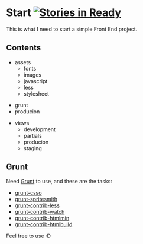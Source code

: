 # Start [![Stories in Ready](https://badge.waffle.io/vicoapp/vico.png)](https://waffle.io/gabrihellmateus/start)

This is what I need to start a simple Front End project.

## Contents

- assets
    * fonts
    * images
    * javascript
    * less
    * stylesheet
+ grunt
+ producion
- views
    * development
    * partials
    * producion
    * staging

## Grunt 

Need [Grunt](http://gruntjs.com) to use, and these are the tasks:
   * [grunt-csso](https://github.com/t32k/grunt-csso)
   * [grunt-spritesmith](https://github.com/Ensighten/grunt-spritesmith)
   * [grunt-contrib-less](https://github.com/gruntjs/grunt-contrib-less)
   * [grunt-contrib-watch](https://github.com/gruntjs/grunt-contrib-watch)
   * [grunt-contrib-htmlmin](https://github.com/gruntjs/grunt-contrib-htmlmin)
   * [grunt-contrib-htmlbuild](https://github.com/spatools/grunt-html-build)

Feel free to use :D
